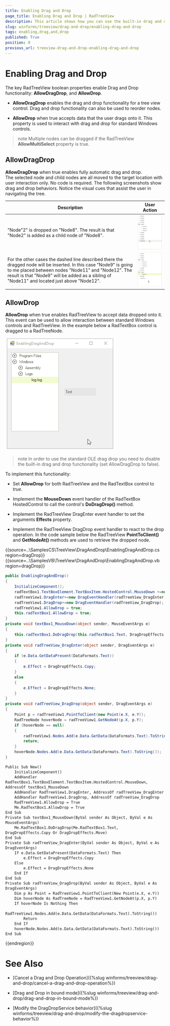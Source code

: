 ```yaml
---
title: Enabling Drag and Drop
page_title: Enabling Drag and Drop | RadTreeView
description: This article shows how you can use the built-in drag and drop functionality or the standard OLE drag drop. 
slug: winforms/treeview/drag-and-drop/enabling-drag-and-drop
tags: enabling,drag,and,drop
published: True
position: 0
previous_url: treeview-drag-and-drop-enabling-drag-and-drop
---
```


# Enabling Drag and Drop

The key RadTreeView boolean properties enable Drag and Drop functionality: __AllowDragDrop__, and __AllowDrop__.

* __AllowDragDrop__ enables the drag and drop functionality for a tree view control. Drag and drop functionality can also be used to reorder nodes.

* __AllowDrop__ when true accepts data that the user drags onto it. This property is used to interact with drag and drop for standard Windows controls.

>note Multiple nodes can be dragged if the RadTreeView __AllowMultiSelect__ property is true.
>

## AllowDragDrop

__AllowDragDrop__ when true enables fully automatic drag and drop. The selected node and child nodes are all moved to the target location with user interaction only. No code is required. The following screenshots show drag and drop behaviors. Notice the visual cues that assist the user in navigating the tree.


| __Description__ | __User Action__ |
|-----|-----|
|"Node"2" is dropped on "Node8". The result is that "Node2" is added as a child node of "Node8".|![treeview-drag-and-drop-enabling-drag-and-drop 001](images/treeview-drag-and-drop-enabling-drag-and-drop001.gif)|
|For the other cases the dashed line described there the dragged node will be inserted. In this case "Node9" is going to me placed between nodes "Node11" and "Node12". The result is that "Node9" will be added as a sibling of "Node11" and located just above "Node12".|![treeview-drag-and-drop-enabling-drag-and-drop 002](images/treeview-drag-and-drop-enabling-drag-and-drop002.gif)|

## AllowDrop 

__AllowDrop__ when true enables RadTreeView to accept data dropped onto it. This event can be used to allow interaction between standard Windows controls  and RadTreeView. In the example below a RadTextBox control is dragged to a RadTreeNode.

![treeview-drag-and-drop-enabling-drag-and-drop 005](images/treeview-drag-and-drop-enabling-drag-and-drop005.gif)

>note In order to use the standard OLE drag drop you need to disable the built-in drag and drop functionality (set AllowDragDrop to false).

To implement this functionality:

* Set __AllowDrop__ for both RadTreeView and the RadTextBox control to *true*.
            

* Implement the __MouseDown__ event handler of the RadTextBox HostedControl to call the control's __DoDragDrop()__ method.
          
* Implement the RadTreeView DragEnter event handler to set the arguments __Effects__ property.

* Implement the RadTreeView DragDrop event handler to react to the drop operation. In the code sample below the RadTreeView __PointToClient()__ and __GetNodeAt()__ methods are used to retrieve the dropped node.


{{source=..\SamplesCS\TreeView\DragAndDrop\EnablingDragAndDrop.cs region=dragDrop}} 
{{source=..\SamplesVB\TreeView\DragAndDrop\EnablingDragAndDrop.vb region=dragDrop}} 

````C#
public EnablingDragAndDrop()
{
    InitializeComponent();
    radTextBox1.TextBoxElement.TextBoxItem.HostedControl.MouseDown +=new MouseEventHandler(textBox1_MouseDown);
    radTreeView1.DragEnter+=new DragEventHandler(radTreeView_DragEnter);
    radTreeView1.DragDrop+=new DragEventHandler(radTreeView_DragDrop);
    radTreeView1.AllowDrop = true;
    this.radTextBox1.AllowDrop = true;
}
private void textBox1_MouseDown(object sender, MouseEventArgs e)
{
    this.radTextBox1.DoDragDrop(this.radTextBox1.Text, DragDropEffects.Copy | DragDropEffects.Move);
}
private void radTreeView_DragEnter(object sender, DragEventArgs e)
{
    if (e.Data.GetDataPresent(DataFormats.Text))
    {
        e.Effect = DragDropEffects.Copy;
    }
    else
    {
        e.Effect = DragDropEffects.None;
    }
}
private void radTreeView_DragDrop(object sender, DragEventArgs e)
{
    Point p = radTreeView1.PointToClient(new Point(e.X, e.Y));
    RadTreeNode hoverNode = radTreeView1.GetNodeAt(p.X, p.Y);
    if (hoverNode == null)
    {
        radTreeView1.Nodes.Add(e.Data.GetData(DataFormats.Text).ToString());
        return;
    }
    hoverNode.Nodes.Add(e.Data.GetData(DataFormats.Text).ToString());
}

````
````VB.NET
Public Sub New()
    InitializeComponent()
    AddHandler RadTextBox1.TextBoxElement.TextBoxItem.HostedControl.MouseDown, AddressOf textBox1_MouseDown
    AddHandler RadTreeView1.DragEnter, AddressOf radTreeView_DragEnter
    AddHandler RadTreeView1.DragDrop, AddressOf radTreeView_DragDrop
    RadTreeView1.AllowDrop = True
    Me.RadTextBox1.AllowDrop = True
End Sub
Private Sub textBox1_MouseDown(ByVal sender As Object, ByVal e As MouseEventArgs)
    Me.RadTextBox1.DoDragDrop(Me.RadTextBox1.Text, DragDropEffects.Copy Or DragDropEffects.Move)
End Sub
Private Sub radTreeView_DragEnter(ByVal sender As Object, ByVal e As DragEventArgs)
    If e.Data.GetDataPresent(DataFormats.Text) Then
        e.Effect = DragDropEffects.Copy
    Else
        e.Effect = DragDropEffects.None
    End If
End Sub
Private Sub radTreeView_DragDrop(ByVal sender As Object, ByVal e As DragEventArgs)
    Dim p As Point = RadTreeView1.PointToClient(New Point(e.X, e.Y))
    Dim hoverNode As RadTreeNode = RadTreeView1.GetNodeAt(p.X, p.Y)
    If hoverNode Is Nothing Then
        RadTreeView1.Nodes.Add(e.Data.GetData(DataFormats.Text).ToString())
        Return
    End If
    hoverNode.Nodes.Add(e.Data.GetData(DataFormats.Text).ToString())
End Sub

````

{{endregion}}

# See Also
* [Cancel a Drag and Drop Operation]({%slug winforms/treeview/drag-and-drop/cancel-a-drag-and-drop-operation%})

* [Drag and Drop in bound mode]({%slug winforms/treeview/drag-and-drop/drag-and-drop-in-bound-mode%})

* [Modify the DragDropService behavior]({%slug winforms/treeview/drag-and-drop/modify-the-dragdropservice-behavior%})

